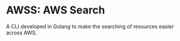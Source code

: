 # AWSS: AWS Search

A CLI developed in Golang to make the searching of resources easier across AWS.
